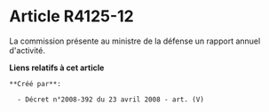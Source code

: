 # Article R4125-12

La commission présente au ministre de la défense un rapport annuel d'activité.

**Liens relatifs à cet article**

	**Créé par**:

	  - Décret n°2008-392 du 23 avril 2008 - art. (V)
